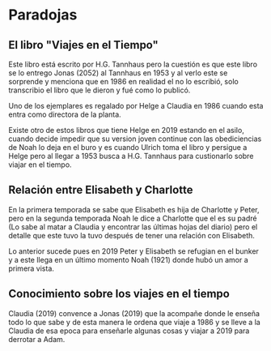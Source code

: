 # Paradojas

## El libro "Viajes en el Tiempo"

Este libro está escrito por H.G. Tannhaus pero la cuestión es que este libro se lo entrego Jonas (2052) al Tannhaus en 1953 y al verlo este se sorprende y menciona que en 1986 en realidad el no lo escribió, solo transcribio el libro que le dieron y fué como lo publicó.

Uno de los ejemplares es regalado por Helge a Claudia en 1986 cuando esta entra como directora de la planta.

Existe otro de estos libros que tiene Helge en 2019 estando en el asilo, cuando decide impedir que su version joven continue con las obediciencias de Noah lo deja en el buro y es cuando Ulrich toma el libro y persigue a Helge pero al llegar a 1953 busca a H.G. Tannhaus para custionarlo sobre viajar en el tiempo.

## Relación entre Elisabeth y Charlotte

En la primera temporada se sabe que Elisabeth es hija de Charlotte y Peter, pero en la segunda temporada Noah le dice a Charlotte que el es su padré (Lo sabe al matar a Claudia y encontrar las últimas hojas del diario) pero el detalle que este tuvo la tuvo después de tener una relación con Elisabeth.

Lo anterior sucede pues en 2019 Peter y Elisabeth se refugian en el bunker y a este llega en un último momento Noah (1921) donde hubó un amor a primera vista.


## Conocimiento sobre los viajes en el tiempo

Claudia (2019) convence a Jonas (2019) que la acompañe donde le enseña todo lo que sabe y de esta manera le ordena que viaje a 1986 y se lleve a la Claudia de esa epoca para enseñarle algunas cosas y viajar a 2019 para derrotar a Adam.